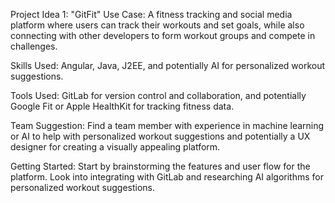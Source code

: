 Project Idea 1: "GitFit"
Use Case: A fitness tracking and social media platform where users can track their workouts and set goals, while also connecting with other developers to form workout groups and compete in challenges.

Skills Used: Angular, Java, J2EE, and potentially AI for personalized workout suggestions.

Tools Used: GitLab for version control and collaboration, and potentially Google Fit or Apple HealthKit for tracking fitness data.

Team Suggestion: Find a team member with experience in machine learning or AI to help with personalized workout suggestions and potentially a UX designer for creating a visually appealing platform.

Getting Started: Start by brainstorming the features and user flow for the platform. Look into integrating with GitLab and researching AI algorithms for personalized workout suggestions.
